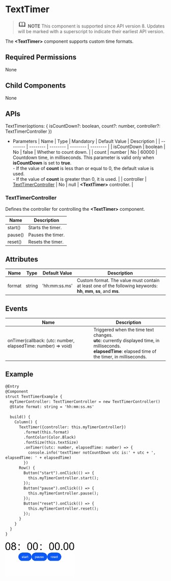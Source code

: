 # TextTimer


> ![icon-note.gif](public_sys-resources/icon-note.gif) **NOTE**
> This component is supported since API version 8. Updates will be marked with a superscript to indicate their earliest API version.


The **&lt;TextTimer&gt;** component supports custom time formats.


## Required Permissions

None


## Child Components

None


## APIs

TextTimer(options: { isCountDown?: boolean, count?: number, controller?: TextTimerController })

- Parameters
    | Name | Type | Mandatory | Default Value | Description | 
  | -------- | -------- | -------- | -------- | -------- |
  | isCountDown | boolean | No | false | Whether to count down. | 
  | count | number | No | 60000 | Countdown time, in milliseconds. This parameter is valid only when **isCountDown** is set to **true**.<br/>- If the value of **count** is less than or equal to 0, the default value is used.<br/>- If the value of **count** is greater than 0, it is used. | 
  | controller | [TextTimerController](#texttimercontroller) | No | null | **&lt;TextTimer&gt;** controller. | 


### TextTimerController

Defines the controller for controlling the **&lt;TextTimer&gt;** component.

  | Name | Description | 
| -------- | -------- |
| start() | Starts the timer. | 
| pause() | Pauses the timer. | 
| reset() | Resets the timer. | 


## Attributes

  | Name | Type | Default Value | Description | 
| -------- | -------- | -------- | -------- |
| format | string | 'hh:mm:ss.ms' | Custom format. The value must contain at least one of the following keywords: **hh**, **mm**, **ss**, and **ms**. | 


## Events

  | Name | Description | 
| -------- | -------- |
| onTimer(callback: (utc: number, elapsedTime: number) =&gt; void) | Triggered when the time text changes.<br/>**utc**: currently displayed time, in milliseconds.<br/>**elapsedTime**: elapsed time of the timer, in milliseconds. | 


## Example


```
@Entry
@Component
struct TextTimerExample {
  myTimerController: TextTimerController = new TextTimerController()
  @State format: string = 'hh:mm:ss.ms'

  build() {
    Column() {
      TextTimer({controller: this.myTimerController})
        .format(this.format)
        .fontColor(Color.Black)
        .fontSize(this.textSize)
        .onTimer((utc: number, elapsedTime: number) => {
          console.info('textTimer notCountDown utc is:' + utc + ', elapsedTime: ' + elapsedTime)
        })
      Row() {
        Button("start").onClick(() => {
          this.myTimerController.start();
        });
        Button("pause").onClick(() => {
          this.myTimerController.pause();
        });
        Button("reset").onClick(() => {
          this.myTimerController.reset();
        });
      }
    }
  }
}
```


![en-us_image_0000001257138345](figures/en-us_image_0000001257138345.gif)
